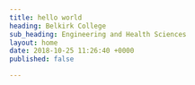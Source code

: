 ```yaml
---
title: hello world
heading: Belkirk College
sub_heading: Engineering and Health Sciences
layout: home
date: 2018-10-25 11:26:40 +0000
published: false

---
```

